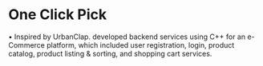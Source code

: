 # One Click Pick
 •	Inspired by UrbanClap. developed backend services using C++ for an e-Commerce platform, which included user registration, login, product catalog, product listing & sorting, and shopping cart services.
